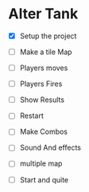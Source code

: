 # Alter Tank

- [X] Setup the project
- [ ] Make a tile Map
- [ ] Players moves
- [ ] Players Fires
- [ ] Show Results
- [ ] Restart
- [ ] Make Combos
- [ ] Sound And effects
- [ ] multiple map
- [ ] Start and quite


